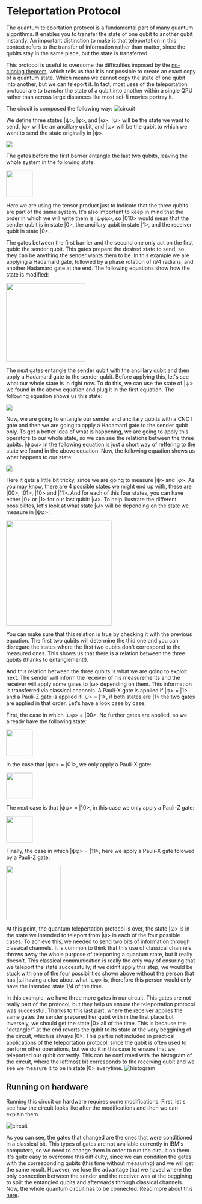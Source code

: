 # Teleportation Protocol
The quantum teleportation protocol is a fundamental part of many quantum algorithms. It enables you to transfer the state of one qubit to another qubit instantly. An important distinction to make is that teleportation in this context refers to the transfer of information rather than matter, since the qubits stay in the same place, but the state is transferred.

This protocol is useful to overcome the difficulties imposed by the [no-cloning theorem](https://en.wikipedia.org/wiki/No-cloning_theorem), which tells us that it is not possible to create an exact copy of a quantum state. Which means we cannot copy the state of one qubit into another, but we can teleport it. In fact, most uses of the teleportation protocol are to transfer the state of a qubit into another within a single QPU rather than across large distances like most sci-fi movies portray it. 

The circuit is composed the following way:
![circuit](https://user-images.githubusercontent.com/63567458/104822897-3f6d1300-5846-11eb-9d13-93d744c37ded.jpg)

We define three states |ψ>, |φ>, and |ω>. |ψ> will be the state we want to send, |φ> will be an ancillary qubit,
and |ω> will be the qubit to which we want to send the state originally in |ψ>. 

<img src="https://user-images.githubusercontent.com/63567458/104965200-7a09b380-59de-11eb-80a6-12b424e1bace.png">

The gates before the first barrier entangle the last two qubits, leaving the whole system in the following state:

<img src="https://user-images.githubusercontent.com/63567458/104965310-c3f29980-59de-11eb-913e-0c3b4fa86eb7.png" height="70px">

Here we are using the tensor product just to indicate that the three qubits are part of the same system. It's also important to keep in mind that the order in which we will write them is |ψφω>, so |010> would mean that the sender qubit is in state |0>, the ancillary qubit in state |1>, and the receiver qubit in state |0>. 

The gates between the first barrier and the second one only act on the first qubit: the sender qubit. This gates prepare the desired state to send, so they can be anything the sender wants them to be. In this example we are applying a Hadamard gate, followed by a phase rotation of π/4 radians, and another Hadamard gate at the end. The following equations show how the state is modified:

<img src="https://user-images.githubusercontent.com/63567458/104965711-99eda700-59df-11eb-828f-5fbf2fcc3eae.png" height="210px">

The next gates entangle the sender qubit with the ancillary qubit and then apply a Hadamard gate to the sender qubit. Before applying this, let's see what our whole state is in right now. To do this, we can use the state of |ψ> we found in the above equation and plug it in the first equation. The following equation shows us this state:

<img src="https://user-images.githubusercontent.com/63567458/104965995-2d26dc80-59e0-11eb-9dc2-a19555e85a96.png">

Now, we are going to entangle our sender and ancillary qubits with a CNOT gate and then we are going to apply a Hadamard gate to the sender qubit only. To get a better idea of what is happening, we are going to apply this operators to our whole state, so we can see the relations between the three qubits. |ψφω> in the following equation is just a short way of reffering to the state we found in the above equation. Now, the following equation shows us what happens to our state:

<img src="https://user-images.githubusercontent.com/63567458/104966256-b76f4080-59e0-11eb-9c5e-e926e27e964e.png">
 
Here it gets a little bit tricky, since we are going to measure |ψ> and |φ>. As you may know, there are 4 possible states we might end up with, these are |00>, |01>, |10> and |11>. And for each of this four states, you can have either |0> or |1> for our last qubit: |ω>. To help illustrate the different possibilites, let's look at what state |ω> will be depending on the state we measure in |ψφ>.

<img src="https://user-images.githubusercontent.com/63567458/104966447-306e9800-59e1-11eb-8040-3829e2fd8dff.png" height="280">

You can make sure that this relation is true by checking it with the previous equation. The first two qubits will determine the thid one and you can disregard the states where the first two qubits don't correspond to the measured ones. This shows us that there is a relation between the three qubits (thanks to entanglement!).

And this relation between the three qubits is what we are going to exploit next. The sender will inform the receiver of his measurements and the receiver will apply some gates to |ω> depending on them. This information is transferred via classical channels. A Pauli-X gate is applied if |φ> = |1> and a Pauli-Z gate is applied if |ψ> = |1>, if both states are |1> the two gates are applied in that order. Let's have a look case by case. 

First, the case in which |ψφ> = |00>. No further gates are applied, so we already have the following state:

<img src="https://user-images.githubusercontent.com/63567458/104966841-344eea00-59e2-11eb-903b-5df7d7fb0ec3.png" height="70px">

In the case that |ψφ> = |01>, we only apply a Pauli-X gate:

<img src="https://user-images.githubusercontent.com/63567458/104966937-65c7b580-59e2-11eb-8ddb-6be3fd191d72.png" height="70px">

The next case is that |ψφ> = |10>, in this case we only apply a Pauli-Z gate:

<img src="https://user-images.githubusercontent.com/63567458/104967013-9f002580-59e2-11eb-9258-5762a5234125.png" height="70px">

Finally, the case in which |ψφ> = |11>, here we apply a Pauli-X gate folowed by a Pauli-Z gate:

<img src="https://user-images.githubusercontent.com/63567458/104967073-c7881f80-59e2-11eb-85c3-c0c23af03512.png" height="145px">

At this point, the quantum telepertation protocol is over, the state |ω> is in the state we intended to teleport from |ψ> in each of the four possible cases. To achieve this, we needed to send two bits of information through classical channels. It is common to think that this use of classical channels throws away the whole purpose of teleporting a quantum state, but it really doesn’t. This classical communication is really the only way of ensuring that we teleport the state successfully; if we didn’t apply this step, we would be stuck with one of the four possibilities shown above without the person that has |ωi having a clue about what |ψφ> is, therefore this person would only have the intended state 1/4 of the time.

In this example, we have three more gates in our circuit. This gates are not really part of the protocol, but they help us ensure the teleportation protocol was successful. Thanks to this last part, where the receiver applies the same gates the sender prepared her qubit with in the first place but inversely, we should get the state |0> all of the time. This is because the "detangler" at the end reverts the qubit to its state at the very beggining of the circuit, which is always |0>. This part is not included in practical applications of the teleportation protocol, since the qubit is often used to perform other operations, but we do it in this case to ensure that we teleported our qubit correctly. This can be confirmed with the histogram of the circuit, where the leftmost bit corresponds to the receiving qubit and we see we measure it to be in state |0> everytime.
![histogram](https://user-images.githubusercontent.com/63567458/102122809-5505ac00-3e46-11eb-8f72-93bf4098fc83.jpg)

## Running on hardware
Running this circuit on hardware requires some modifications. First, let's see how the circuit looks like after the modifications and then we can explain them. 

![circuit](https://user-images.githubusercontent.com/63567458/104822939-9377f780-5846-11eb-9be3-9aef149656c5.jpg)

As you can see, the gates that changed are the ones that were conditioned in a classical bit. This types of gates are not available currently in IBM's computers, so we need to change them in order to run the circuit on them. It's quite easy to overcome this difficulty, since we can condition the gates with the corresponding qubits (this time without measuring) and we will get the same result. However, we lose the advantage that we haved where the only connection between the sender and the receiver was at the beggining to split the entangled qubits and afterwards through classical channels. Now, the whole quantum circuit has to be connected. Read more about this [here](https://qiskit.org/textbook/ch-algorithms/teleportation.html#5.-Teleportation-on-a-Real-Quantum-Computer-).
